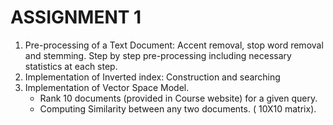 # ASSIGNMENT 1

1. Pre-processing of a Text Document: Accent removal, stop word removal and stemming. Step by step pre-processing including necessary statistics at each step.
2. Implementation of Inverted index: Construction and searching 
3. Implementation of Vector Space Model. 
	* Rank 10 documents (provided in Course website) for a given query.
	* Computing Similarity between any two documents. ( 10X10 matrix).
